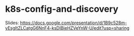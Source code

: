 # k8s-config-and-discovery

Slides: https://docs.google.com/presentation/d/1B9c528m-yEsgItZLCatgG6NnF4-ksDIBieHZVeYnW-U/edit?usp=sharing

